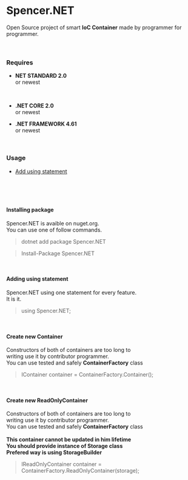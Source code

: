 # Spencer.NET

Open Source project of smart **IoC Container** made by programmer for programmer.
<br>
<br>
<br>

### Requires
* **NET STANDARD 2.0** <br>or newest
<br>

* **.NET CORE 2.0** <br>or newest<br>

* **.NET FRAMEWORK 4.61**<br> or newest

<br>

### Usage

* [Add using statement](#adding-using-statement)

<br>
<br>
<br>

#### Installing package ####
Spencer.NET is avaible on nuget.org.
<br>
You can use one of follow commands.
> dotnet add package Spencer.NET

> Install-Package Spencer.NET

<br>

#### Adding using statement ####
Spencer.NET using one statement for every feature. 
<br>
It is it.
> using Spencer.NET;

<br>

#### Create new Container
Constructors of both of containers are too long to 
<br> 
writing use it by contributor programmer.
<br>
You can use tested and safely **ContainerFactory** class
>IContainer container = ContainerFactory.Container();

<br>



#### Create new ReadOnlyContainer
Constructors of both of containers are too long to 
<br> 
writing use it by contributor programmer.
<br>
You can use tested and safely **ContainerFactory** class
<br>
<br>
**This container cannot be updated in him lifetime**
<br>
**You should provide instance of Storage class**
<br>
**Prefered way is using StorageBuilder**
<br>
>IReadOnlyContainer container = ContainerFactory.ReadOnlyContainer(storage);
<br>





